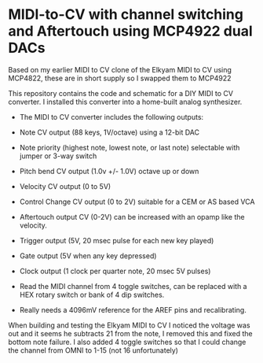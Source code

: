 # MIDI-to-CV with channel switching and Aftertouch using MCP4922 dual DACs

Based on my earlier MIDI to CV clone of the Elkyam MIDI to CV using MCP4822, these are in short supply so I swapped them to MCP4922

This repository contains the code and schematic for a DIY MIDI to CV converter. I installed this converter into a home-built analog synthesizer.

- The MIDI to CV converter includes the following outputs:

- Note CV output (88 keys, 1V/octave) using a 12-bit DAC
- Note priority (highest note, lowest note, or last note) selectable with jumper or 3-way switch
- Pitch bend CV output (1.0v +/- 1.0V) octave up or down
- Velocity CV output (0 to 5V)
- Control Change CV output (0 to 2V) suitable for a CEM or AS  based VCA
- Aftertouch output CV (0-2V) can be increased with an opamp like the velocity.
- Trigger output (5V, 20 msec pulse for each new key played)
- Gate output (5V when any key depressed)
- Clock output (1 clock per quarter note, 20 msec 5V pulses)
- Read the MIDI channel from 4 toggle switches, can be replaced with a HEX rotary switch or bank of 4 dip switches.

- Really needs a 4096mV reference for the AREF pins and recalibrating.

When building and testing the Elkyam MIDI to CV I noticed the voltage was out and it seems he subtracts 21 from the note, I removed this and fixed the bottom note failure. I also added 4 toggle switches so that I could change the channel from OMNI to 1-15 (not 16 unfortunately)
